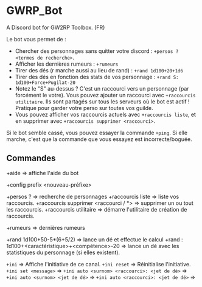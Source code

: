 # GWRP_Bot
A Discord bot for GW2RP Toolbox. (FR)

Le bot vous permet de :
- Chercher des personnages sans quitter votre discord : `+persos ? <termes de recherche>`.
- Afficher les dernières rumeurs : `+rumeurs`
- Tirer des dés (r marche aussi au lieu de rand) : `+rand 1d100+20+1d6`
- Tirer des dés en fonction des stats de vos personnage : `+rand S: 1d100+Force+Pugilat-20`
- Notez le "S" au-dessus ? C'est un raccourci vers un personnage (par forcément le votre). Vous pouvez ajouter un raccourci avec `+raccourcis utilitaire`. Ils sont partagés sur tous les serveurs où le bot est actif ! Pratique pour garder votre perso sur toutes vos guilde.
- Vous pouvez afficher vos raccourcis actuels avec `+raccourcis liste`, et en supprimer avec `+raccourcis supprimer <raccourci>`.

Si le bot semble cassé, vous pouvez essayer la commande `+ping`. Si elle marche, c'est que la commande que vous essayez est incorrecte/boguée.

## Commandes
+aide => affiche l'aide du bot

+config prefix <nouveau-préfixe>

+persos ? <termes de recherche> => recherche de personnages
+raccourcis liste => liste vos raccourcis.
+raccourcis supprimer <raccourci / \*> => supprimer un ou tout les raccourcis.
+raccourcis utilitaire => démarre l'utilitaire de création de raccourcis.

+rumeurs => dernières rumeurs

+rand 1d100+50-5*(6+5/2) => lance un dé et effectue le calcul
+rand <raccourci>: 1d100+<caractéristique>+<compétence>-20 => lance un dé avec les statistiques du personnage (si elles existent).

`+ini` => Affiche l'initiative de ce canal.
`+ini reset` => Réinitialise l'initiative.
`+ini set <message>` =>
`+ini auto <surnom> <raccourci>: <jet de dé>` =>
`+ini auto <surnom> <jet de dé>` => 
`+ini auto <raccourci>: <jet de dé>` =>
